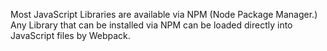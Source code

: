 Most JavaScript Libraries are available via NPM (Node Package Manager.)  Any Library that can be installed via NPM can be loaded directly into JavaScript files by Webpack.  
